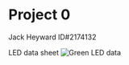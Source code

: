 # Project 0
Jack Heyward ID#2174132

LED data sheet
![Green LED data](https://user-images.githubusercontent.com/53545740/63486812-1b948900-c4fd-11e9-9811-3112a313ae36.JPG)


<!--stackedit_data:
eyJoaXN0b3J5IjpbLTEzMDk0MDIyNTYsNDk5MTQwNjk5LC0xOT
U0OTExNjIyXX0=
-->